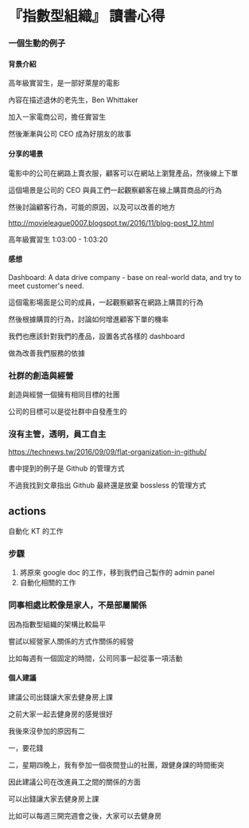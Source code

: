 # 『指數型組織』 讀書心得

### 一個生動的例子

#### 背景介紹

高年級實習生，是一部好萊屋的電影

內容在描述退休的老先生，Ben Whittaker

加入一家電商公司，擔任實習生

然後漸漸與公司 CEO 成為好朋友的故事

#### 分享的場景

電影中的公司在網路上賣衣服，顧客可以在網站上瀏覽產品，然後線上下單

這個場景是公司的 CEO 與員工們一起觀察顧客在線上購買商品的行為

然後討論顧客行為，可能的原因，以及可以改善的地方

http://movieleague0007.blogspot.tw/2016/11/blog-post_12.html

高年級實習生 1:03:00 - 1:03:20


#### 感想

Dashboard: A data drive company - base on real-world data, and try to meet customer's need.

這個電影場面是公司的成員，一起觀察顧客在網路上購買的行為

然後根據購買的行為，討論如何增進顧客下單的機率

我們也應該針對我們的產品，設置各式各樣的 dashboard

做為改善我們服務的依據



### 社群的創造與經營

創造與經營一個擁有相同目標的社團

公司的目標可以是從社群中自發產生的



### 沒有主管，透明，員工自主

https://technews.tw/2016/09/09/flat-organization-in-github/

書中提到的例子是 Github 的管理方式

不過我找到文章指出 Github 最終還是放棄 bossless 的管理方式



## actions

自動化 KT 的工作

### 步驟

1. 將原來 google doc 的工作，移到我們自己製作的 admin panel
2. 自動化相關的工作



### 同事相處比較像是家人，不是部屬關係

因為指數型組織的架構比較扁平

嘗試以經營家人關係的方式作關係的經營

比如每週有一個固定的時間，公司同事一起從事一項活動

#### 個人建議 

建議公司出錢讓大家去健身房上課

之前大家一起去健身房的感覺很好

我後來沒參加的原因有二

一，要花錢

二，星期四晚上，我有參加一個夜間登山的社團，跟健身課的時間衝突

因此建議公司在改進員工之間的關係的方面

可以出錢讓大家去健身房上課

比如可以每週三開完週會之後，大家可以去健身房
















